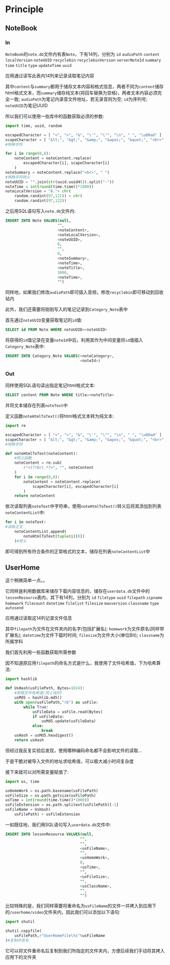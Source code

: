 # Principle
## NoteBook
### In
`NoteBook`的`note.db`文件内有表`Note`，下有14列，分别为
`id` `audioPath` `content` `localVersion` `noteUUID` `recyclebin` `recyclebinVersion` `serverNoteId` `summary` `time` `title` `type` `updateTime` `uuid`

应用通过读写此表内14列来记录读取笔记内容

其中`content`与`summary`都用于储存文本内容和格式信息，两者不同为`content`储存html格式文本，而`summary`储存纯文本(将回车替换为空格)，两者文本内容必须完全一致; `audioPath`为笔记内录音文件地址，若无录音则为空; `id`为序列号; `noteUUID`为笔记UUID

所以我们可以使用一些库中的函数获取必须的参数:
```python
import time, uuid, random

escapedCharacter = [ "<", ">", "&", "\'", "\"", "\n", " ", "\u00ad" ]
scapeCharacter = [ "&lt;", "&gt;", "&amp;", "&apos;", "&quot;", "<br>", "&nbsp;", "&shy;" ]
#特殊字符

for i in range(0,8):
	noteContent = noteContent.replace(
		escapedCharacter[i], scapeCharacter[i]
	)
noteSummary = noteContent.replace("<br>", " ")
#特殊字符转义
noteUUID = "".join(str(uuid.uuid4()).split("-"))
noteTime = int(round(time.time()*1000))
noteLocalVersion = "0."+ chr(
	random.randint(97,122)) + chr(
	random.randint(97,122))
```
之后用SQL语句写入`note.db`文件内:
```SQL
INSERT INTO Note VALUES(null,
                       "",
                       <noteContent>,
                       <noteLocalVersion>,
                       <noteUUID>,
                       0,
                       "",
                       0,
                       <noteSummary>,
                       <noteTime>,
                       <noteTitle>,
                       1000,
                       <noteTime>,
                       "")
```
同样地，如果我们修改`audioPath`即可插入音频，修改`recyclebin`即可移动到回收站内

此外，我们还需要将刚刚写入的笔记记录到`Category_Note`表中

首先通过`noteUUID`变量获取笔记的`id`值:
```SQL
SELECT id FROM Note WHERE noteUUID=<noteUUID>
```
将获得的`id`值记录在变量`noteId`中后，利用其作为中间变量将`id`值插入`Category_Note`表中:
```SQL
INSERT INTO Category_Note VALUES(<noteCategory>,
                                 <noteId>)
```

### Out
同样使用SQL语句读出指定笔记html格式文本:
```SQL
SELECT content FROM Note WHERE title=<noteTitle>
```
并将文本储存在列表`noteText`中

定义函数`noteHtmlToText()`将html格式文本转为纯文本:
```python
import re

escapedCharacter = [ "<", ">", "&", "\'", "\"", "\n", " ", "\u00ad" ]
scapeCharacter = [ "&lt;", "&gt;", "&amp;", "&apos;", "&quot;", "<br>", "&nbsp;", "&shy;" ]
#特殊字符

def noteHtmlToText(noteContent):
	#转义函数
	noteContent = re.sub(
		r"<(?!br).*?>", "", noteContent
	)
	for i in range(0,8):
		noteContent = noteContent.replace(
			scapeCharacter[i], escapedCharacter[i]
		)
	return noteContent
```
依次读取列表`noteText`中字符串，使用`noteHtmlToText()`转义后将其添加到列表`noteContentList`中:
```python
for i in noteText:
#读取正文
	noteContentList.append(
		noteHtmlToText(tuple(i)[0])
	)#转义
```
即可得到所有符合条件的正常格式的文本，储存在列表`noteContentList`中

## UserHome
这个稍微简单一点。。

它同样是利用数据库来储存下载内容信息的，储存在`userdata.db`文件中的`lessonResource`表内，其下有14列，分别为
`id` `filetype` `uuid` `filepath` `zipname` `homework` `filecount` `datetime` `filelist` `filesize` `maxversion` `classname` `type` `autosend`

应用通过读取这14列记录文件信息

其中`filepath`为文件在文件夹内的名字(包括扩展名); `homework`为文件原名(同样带扩展名); `datetime`为文件下载时时间; `filesize`为文件大小(单位Bit); `classname`为所属学科

我们首先利用一些函数获取所需参数

因不知道原应用`filepath`的命名方式是什么，我使用了文件哈希值，下为哈希算法:
```python
import hashlib

def UsHash(usFilePath, Bytes=1024):
	#获取文件哈希值(网上找的)
	usMd5 = hashlib.md5()
	with open(usFilePath,"rb") as usFile:
		while True:
			usFileData = usFile.read(Bytes)
			if usFileData:
				usMd5.update(usFileData)
			else:
				break
	usHash = usMd5.hexdigest()
	return usHash
```
但经过我反复实验后发现，使用哪种编码命名都不会影响文件的读取...

于是干脆对被导入文件的地址求哈希值，可以极大减小时间复杂度  
  
接下来就可以对所需变量赋值了:
```python
import os, time

usHomeWork = os.path.basename(usFilePath)
usFileSize = os.path.getsize(usFilePath)
usTime = int(round(time.time()*1000))
usFileExtension = os.path.splitext(usFilePath)[-1]
usFileName = UsHash(
	usFilePath) + usFileExtension
```
一如既往地，我们用SQL语句写入`userdata.db`文件中:
```SQL
INSERT INTO lessonResource VALUES(null,
                                 "",
                                 "",
                                 <usFileName>,
                                 "",
                                 <usHomeWork>,
                                 0,
                                 <usTime>,
                                 "",
                                 <usFileSize>,
                                 "",
                                 <usClassName>,
                                 "",
                                 "")
```
比较特殊的是，我们同样需要将重命名为`usFileName`的文件一并拷入到应用下的`/userhome/video`文件夹内，因此我们可以添加以下语句:
```python
import shutil

shutil.copyfile(
	usFilePath,r"UserHomeFile\%s"%usFileName
)#复制并改名
```
它可以将文件重命名后复制到我们所指定的文件夹内，方便后续我们手动将其拷入应用下的文件夹
